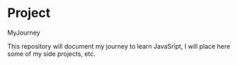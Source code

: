 # Project
MyJourney

This repository will document my journey to learn JavaSript, I will place here some of my side projects, etc. 
